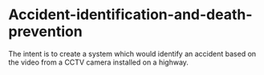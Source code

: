 # Accident-identification-and-death-prevention
 The intent is to create a system which would identify an accident based on the video from a CCTV camera installed on a highway. 
